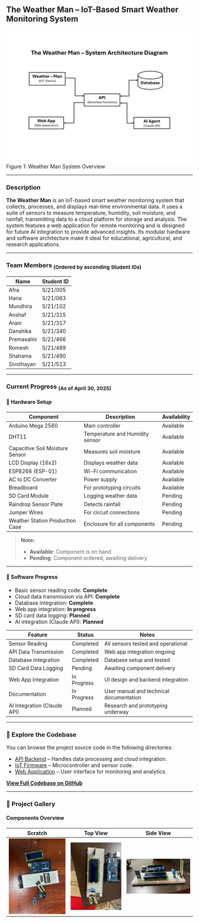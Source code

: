 ## The Weather Man – IoT-Based Smart Weather Monitoring System
![Scratch](./assets/System-Architecture-Diagram.png)
Figure 1: Weather Man System Overview

---

### Description

**The Weather Man** is an IoT-based smart weather monitoring system that collects, processes, and displays real-time environmental data. It uses a suite of sensors to measure temperature, humidity, soil moisture, and rainfall, transmitting data to a cloud platform for storage and analysis. The system features a web application for remote monitoring and is designed for future AI integration to provide advanced insights. Its modular hardware and software architecture make it ideal for educational, agricultural, and research applications.

---

### Team Members <sub>(Ordered by ascending Student IDs)</sub>

| Name         | Student ID  |
|--------------|-------------|
| Afra         | S/21/005    |
| Hana         | S/21/063    |
| Mundhira     | S/21/102    |
| Anshaf       | S/21/315    |
| Arani        | S/21/317    |
| Danshika     | S/21/340    |
| Premasalini  | S/21/466    |
| Romesh       | S/21/489    |
| Shahama      | S/21/490    |
| Sivothayan   | S/21/513    |

---

### Current Progress <sub>(As of April 30, 2025)</sub>

#### 🔧 Hardware Setup

| Component                        | Description                                 | Availability      |
|----------------------------------|---------------------------------------------|-------------------|
| Arduino Mega 2560                | Main controller                             | Available         |
| DHT11                            | Temperature and Humidity sensor             | Available         |
| Capacitive Soil Moisture Sensor  | Measures soil moisture                      | Available         |
| LCD Display (16x2)               | Displays weather data                       | Available         |
| ESP8266 (ESP-01)                 | Wi-Fi communication                         | Available         |
| AC to DC Converter               | Power supply                                | Available         |
| Breadboard                       | For prototyping circuits                    | Available         |
| SD Card Module                   | Logging weather data                        | Pending           |
| Raindrop Sensor Plate            | Detects rainfall                            | Pending           |
| Jumper Wires                     | For circuit connections                     | Pending           |
| Weather Station Production Case  | Enclosure for all components                | Pending           |

> **Note:**  
> - **Available**: Component is on hand  
> - **Pending**: Component ordered, awaiting delivery

---

#### 🧠 Software Progress

- Basic sensor reading code: **Complete**
- Cloud data transmission via API: **Complete**
- Database integration: **Complete**
- Web app integration: **In progress**
- SD card data logging: **Planned**
- AI integration (Claude API): **Planned**

| Feature                     | Status      | Notes                                   |
|-----------------------------|-------------|-----------------------------------------|
| Sensor Reading              | Completed   | All sensors tested and operational      |
| API Data Transmission       | Completed   | Web app integration ongoing             |
| Database Integration        | Completed   | Database setup and tested               |
| SD Card Data Logging        | Pending     | Awaiting component delivery             |
| Web App Integration         | In Progress | UI design and backend integration       |
| Documentation               | In Progress | User manual and technical documentation |
| AI Integration (Claude API) | Planned     | Research and prototyping underway       |

---

### 📂 Explore the Codebase

You can browse the project source code in the following directories:

- [API Backend](./codebase/cloud-api/) – Handles data processing and cloud integration.
- [IoT Firmware](./codebase/iot-firmware/) – Microcontroller and sensor code.
- [Web Application](./codebase/web-app/) – User interface for monitoring and analytics.

[**View Full Codebase on GitHub**](./codebase/)

---

### 📸 Project Gallery

#### Components Overview

| Scratch   | Top View   | Side View  |
|:---------:|:----------:|:----------:|
| ![Scratch](./assets/scratch.jpg) | ![Top View](./assets/top-view.jpg) | ![Side View](./assets/side-view.jpg) |

